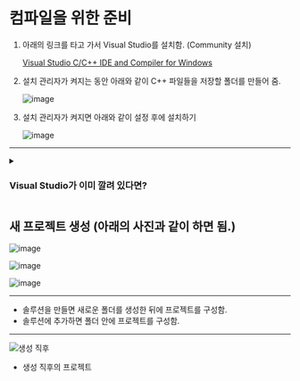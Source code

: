 # 컴파일을 위한 준비

1. 아래의 링크를 타고 가서 Visual Studio를 설치함. (Community 설치)
    
    [Visual Studio C/C++ IDE and Compiler for Windows](https://visualstudio.microsoft.com/vs/features/cplusplus/)
    
2. 설치 관리자가 켜지는 동안 아래와 같이 C++ 파일들을 저장할 폴더를 만들어 줌.
    
    ![image](https://github.com/wkdtjdwns/Cpp/assets/128266768/f9f05d02-a5e6-4240-82fe-6abdae56ff66)
    
3. 설치 관리자가 켜지면 아래와 같이 설정 후에 설치하기
    
    ![image](https://github.com/wkdtjdwns/Cpp/assets/128266768/9fad5cce-31b2-440c-87d4-49e3661d486a)

---

<details>
<summary><h3><strong>Visual Studio가 이미 깔려 있다면?</strong></h3></summary>
  
  1. `Window + s` 로 검색 상자를 연 다음 <br>
  2. `Visual Studio Installer` 검색 후 실행 한 뒤에 <br>
  3. 수정을 눌러서 위에 있는 것처럼 설정하면 됨. <br>
  
</details>

## 새 프로젝트 생성 (아래의 사진과 같이 하면 됨.)
    
![image](https://github.com/wkdtjdwns/Cpp/assets/128266768/5bf0967d-7388-418b-a355-fa5c59456a21)
    
![image](https://github.com/wkdtjdwns/Cpp/assets/128266768/b8390e32-870a-4ece-9144-f63a50f154f1)
    
![image](https://github.com/wkdtjdwns/Cpp/assets/128266768/2898012a-d06f-472d-8c35-798dcf79c18b)

---
    
- 솔루션을 만들면 새로운 폴더를 생성한 뒤에 프로젝트를 구성함.
- 솔루션에 추가하면 폴더 안에 프로젝트를 구성함.
    
---
    
![생성 직후](https://github.com/wkdtjdwns/Cpp/assets/128266768/4ab57130-b0f5-41df-9dac-4db3f7b69a3d)

- 생성 직후의 프로젝트
